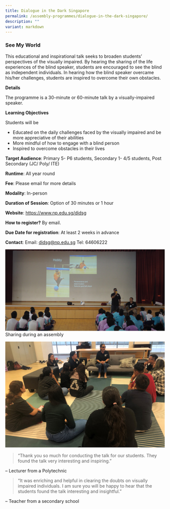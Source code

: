 ```yaml
---
title: Dialogue in the Dark Singapore
permalink: /assembly-programmes/dialogue-in-the-dark-singapore/
description: ""
variant: markdown
---
```

### See My World

This educational and inspirational talk seeks to broaden students’ perspectives of the visually impaired. By hearing the sharing of the life experiences of the blind speaker, students are encouraged to see the blind as independent individuals. In hearing how the blind speaker overcame his/her challenges, students are inspired to overcome their own obstacles.

**Details**

The programme is a 30-minute or 60-minute talk by a visually-impaired speaker.

**Learning Objectives**

Students will be 
* Educated on the daily challenges faced by the visually impaired and be more appreciative of their abilities 
* More mindful of how to engage with a blind person
* Inspired to overcome obstacles in their lives 

**Target Audience**: Primary 5- P6 students, Secondary 1- 4/5 students, Post Secondary (JC/ Poly/ ITE)

**Runtime**: All year round

**Fee**:  Please email for more details

**Modality**: In-person

**Duration of Session**: Option of 30 minutes or 1 hour

**Website**: https://www.np.edu.sg/didsg

**How to register?** By email.

**Due Date for registration**:  At least 2 weeks in advance

**Contact**: Email: didsg@np.edu.sg Tel: 64606222

![](/images/photo%201%20see%20my%20world%20talk_grace%20or.JPG)
Sharing during an assembly

![](/images/photo%202%20see%20my%20world%20talk_ite.JPG)



> “Thank you so much for conducting the talk for our students. They found the talk very interesting and inspiring.”

– Lecturer from a Polytechnic
> 
> “It was enriching and helpful in clearing the doubts on visually impaired individuals. I am sure you will be happy to hear that the students found the talk interesting and insightful.”

– Teacher from a secondary school